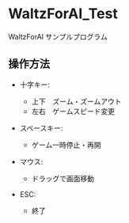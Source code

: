 # WaltzForAI_Test
WaltzForAI サンプルプログラム

## 操作方法

- 十字キー:  
    - 上下　ズーム・ズームアウト  
    - 左右　ゲームスピード変更  

- スペースキー:  
    - ゲーム一時停止・再開  

- マウス:  
    - ドラッグで画面移動  
    
- ESC:  
    - 終了
